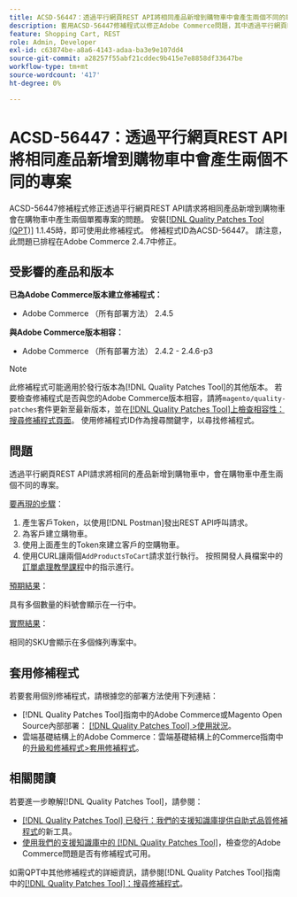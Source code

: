 ```yaml
---
title: ACSD-56447：透過平行網頁REST API將相同產品新增到購物車中會產生兩個不同的專案
description: 套用ACSD-56447修補程式以修正Adobe Commerce問題，其中透過平行網頁REST API請求將相同產品新增到購物車會在購物車中產生兩個單獨的專案。
feature: Shopping Cart, REST
role: Admin, Developer
exl-id: c63874be-a8a6-4143-adaa-ba3e9e107dd4
source-git-commit: a28257f55abf21cddec9b415e7e8858df33647be
workflow-type: tm+mt
source-wordcount: '417'
ht-degree: 0%

---
```


# ACSD-56447：透過平行網頁REST API將相同產品新增到購物車中會產生兩個不同的專案

ACSD-56447修補程式修正透過平行網頁REST API請求將相同產品新增到購物車會在購物車中產生兩個單獨專案的問題。 安裝[[!DNL Quality Patches Tool (QPT)]](/help/announcements/adobe-commerce-announcements/magento-quality-patches-released-new-tool-to-self-serve-quality-patches.md) 1.1.45時，即可使用此修補程式。 修補程式ID為ACSD-56447。 請注意，此問題已排程在Adobe Commerce 2.4.7中修正。

## 受影響的產品和版本

**已為Adobe Commerce版本建立修補程式：**

* Adobe Commerce （所有部署方法） 2.4.5

**與Adobe Commerce版本相容：**

* Adobe Commerce （所有部署方法） 2.4.2 - 2.4.6-p3

>[!NOTE]
>
>此修補程式可能適用於發行版本為[!DNL Quality Patches Tool]的其他版本。 若要檢查修補程式是否與您的Adobe Commerce版本相容，請將`magento/quality-patches`套件更新至最新版本，並在[[!DNL Quality Patches Tool]上檢查相容性：搜尋修補程式頁面](https://experienceleague.adobe.com/tools/commerce-quality-patches/index.html)。 使用修補程式ID作為搜尋關鍵字，以尋找修補程式。

## 問題

透過平行網頁REST API請求將相同的產品新增到購物車中，會在購物車中產生兩個不同的專案。

<u>要再現的步驟</u>：

1. 產生客戶Token，以使用[!DNL Postman]發出REST API呼叫請求。
1. 為客戶建立購物車。
1. 使用上面產生的Token來建立客戶的空購物車。
1. 使用CURL讓兩個`AddProductsToCart`請求並行執行。 按照開發人員檔案中的[訂單處理教學課程](https://developer.adobe.com/commerce/webapi/rest/tutorials/orders/)中的指示進行。

<u>預期結果</u>：

具有多個數量的料號會顯示在一行中。

<u>實際結果</u>：

相同的SKU會顯示在多個條列專案中。

## 套用修補程式

若要套用個別修補程式，請根據您的部署方法使用下列連結：

* [!DNL Quality Patches Tool]指南中的Adobe Commerce或Magento Open Source內部部署： [[!DNL Quality Patches Tool] >使用狀況](https://experienceleague.adobe.com/docs/commerce-operations/tools/quality-patches-tool/usage.html)。
* 雲端基礎結構上的Adobe Commerce：雲端基礎結構上的Commerce指南中的[升級和修補程式>套用修補程式](https://experienceleague.adobe.com/docs/commerce-cloud-service/user-guide/develop/upgrade/apply-patches.html)。

## 相關閱讀

若要進一步瞭解[!DNL Quality Patches Tool]，請參閱：

* [[!DNL Quality Patches Tool] 已發行：我們的支援知識庫提供自助式品質修補程式](/help/announcements/adobe-commerce-announcements/magento-quality-patches-released-new-tool-to-self-serve-quality-patches.md)的新工具。
* [使用我們的支援知識庫中的 [!DNL Quality Patches Tool]](/help/support-tools/patches-available-in-qpt-tool/check-patch-for-magento-issue-with-magento-quality-patches.md)，檢查您的Adobe Commerce問題是否有修補程式可用。

如需QPT中其他修補程式的詳細資訊，請參閱[!DNL Quality Patches Tool]指南中的[[!DNL Quality Patches Tool]：搜尋修補程式](https://experienceleague.adobe.com/tools/commerce-quality-patches/index.html)。

